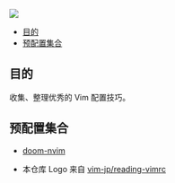 ![](logo.png)


<!-- vim-markdown-toc GFM -->

- [目的](#目的)
- [预配置集合](#预配置集合)

<!-- vim-markdown-toc -->

## 目的

收集、整理优秀的 Vim 配置技巧。

## 预配置集合

- [doom-nvim](https://github.com/NTBBloodbath/doom-nvim)



- 本仓库 Logo 来自 [vim-jp/reading-vimrc](https://github.com/vim-jp/reading-vimrc)

